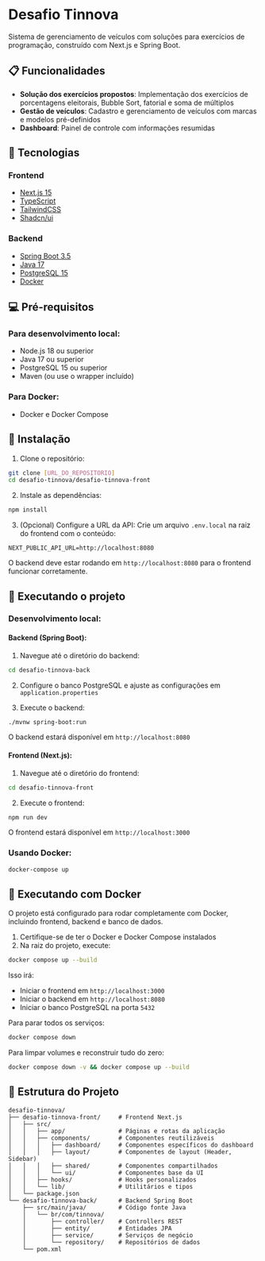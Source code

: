 # Desafio Tinnova

Sistema de gerenciamento de veículos com soluções para exercícios de programação, construído com Next.js e Spring Boot.

## 📋 Funcionalidades

- **Solução dos exercícios propostos**: Implementação dos exercícios de porcentagens eleitorais, Bubble Sort, fatorial e soma de múltiplos
- **Gestão de veículos**: Cadastro e gerenciamento de veículos com marcas e modelos pré-definidos
- **Dashboard**: Painel de controle com informações resumidas

## 🚀 Tecnologias

### Frontend
- [Next.js 15](https://nextjs.org/)
- [TypeScript](https://www.typescriptlang.org/)
- [TailwindCSS](https://tailwindcss.com/)
- [Shadcn/ui](https://ui.shadcn.com/)

### Backend
- [Spring Boot 3.5](https://spring.io/projects/spring-boot)
- [Java 17](https://openjdk.org/)
- [PostgreSQL 15](https://www.postgresql.org/)
- [Docker](https://www.docker.com/)

## 💻 Pré-requisitos

### Para desenvolvimento local:
- Node.js 18 ou superior
- Java 17 ou superior
- PostgreSQL 15 ou superior
- Maven (ou use o wrapper incluído)

### Para Docker:
- Docker e Docker Compose

## 🔧 Instalação

1. Clone o repositório:
```bash
git clone [URL_DO_REPOSITORIO]
cd desafio-tinnova/desafio-tinnova-front
```

2. Instale as dependências:
```bash
npm install
```

3. (Opcional) Configure a URL da API:
Crie um arquivo `.env.local` na raiz do frontend com o conteúdo:
```
NEXT_PUBLIC_API_URL=http://localhost:8080
```
O backend deve estar rodando em `http://localhost:8080` para o frontend funcionar corretamente.

## 🚀 Executando o projeto

### Desenvolvimento local:

#### Backend (Spring Boot):
1. Navegue até o diretório do backend:
```bash
cd desafio-tinnova-back
```

2. Configure o banco PostgreSQL e ajuste as configurações em `application.properties`

3. Execute o backend:
```bash
./mvnw spring-boot:run
```
O backend estará disponível em `http://localhost:8080`

#### Frontend (Next.js):
1. Navegue até o diretório do frontend:
```bash
cd desafio-tinnova-front
```

2. Execute o frontend:
```bash
npm run dev
```
O frontend estará disponível em `http://localhost:3000`

### Usando Docker:
```bash
docker-compose up
```

## 🐳 Executando com Docker

O projeto está configurado para rodar completamente com Docker, incluindo frontend, backend e banco de dados.

1. Certifique-se de ter o Docker e Docker Compose instalados
2. Na raiz do projeto, execute:

```bash
docker compose up --build
```

Isso irá:
- Iniciar o frontend em `http://localhost:3000`
- Iniciar o backend em `http://localhost:8080`
- Iniciar o banco PostgreSQL na porta `5432`

Para parar todos os serviços:
```bash
docker compose down
```

Para limpar volumes e reconstruir tudo do zero:
```bash
docker compose down -v && docker compose up --build
```

## 📁 Estrutura do Projeto

```
desafio-tinnova/
├── desafio-tinnova-front/     # Frontend Next.js
│   ├── src/
│   │   ├── app/               # Páginas e rotas da aplicação
│   │   ├── components/        # Componentes reutilizáveis
│   │   │   ├── dashboard/     # Componentes específicos do dashboard
│   │   │   ├── layout/        # Componentes de layout (Header, Sidebar)
│   │   │   ├── shared/        # Componentes compartilhados
│   │   │   └── ui/            # Componentes base da UI
│   │   ├── hooks/             # Hooks personalizados
│   │   └── lib/               # Utilitários e tipos
│   └── package.json
└── desafio-tinnova-back/      # Backend Spring Boot
    ├── src/main/java/         # Código fonte Java
    │   └── br/com/tinnova/
    │       ├── controller/    # Controllers REST
    │       ├── entity/        # Entidades JPA
    │       ├── service/       # Serviços de negócio
    │       └── repository/    # Repositórios de dados
    └── pom.xml
```
